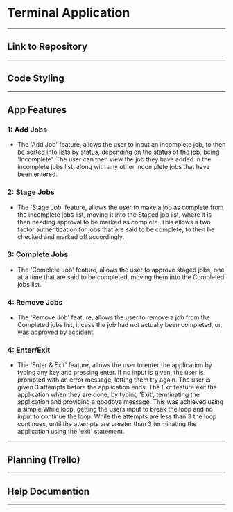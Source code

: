 # Terminal Application
---

## Link to Repository

---
## Code Styling

---
## App Features
### 1: Add Jobs
- The 'Add Job' feature, allows the user to input an incomplete job, to then be sorted into lists by status, depending on the status of the job, being 'Incomplete'. The user can then view the job they have added in the incomplete jobs list, along with any other incomplete jobs that have been entered.

### 2: Stage Jobs
- The 'Stage Job' feature, allows the user to make a job as complete from the incomplete jobs list, moving it into the Staged job list, where it is then needing approval to be marked as complete. This allows a two factor authentication for jobs that are said to be complete, to then be checked and marked off accordingly. 
### 3: Complete Jobs
- The 'Complete Job' feature, allows the user to approve staged jobs, one at a time that are said to be completed, moving them into the Completed jobs list.
### 4: Remove Jobs
- The 'Remove Job' feature, allows the user to remove a job from the Completed jobs list, incase the job had not actually been completed, or, was approved by accident. 
### 4: Enter/Exit
- The 'Enter & Exit' feature, allows the user to enter the application by typing any key and pressing enter. If no input is given, the user is prompted with an error message, letting them try again. The user is given 3 attempts before the application ends. The Exit feature exit the application when they are done, by typing 'Exit', terminating the application and providing a goodbye message. This was achieved using a simple While loop, getting the users input to break the loop and no input to continue the loop. While the attempts are less than 3 the loop continues, until the attempts are greater than 3 terminating the application using the 'exit' statement.
--- 
## Planning (Trello)

---
## Help Documention

---